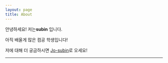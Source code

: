 ```yaml
---
layout: page
title: About
---
```


안녕하세요! 저는**subin** 입니다. 

아직 배울게 많은 컴공 학생입니다!

저에 대해 더 궁금하시면 [Jo-subin](https://github.com/Jo-subin/dongaoss)로 오세요! 

-----

